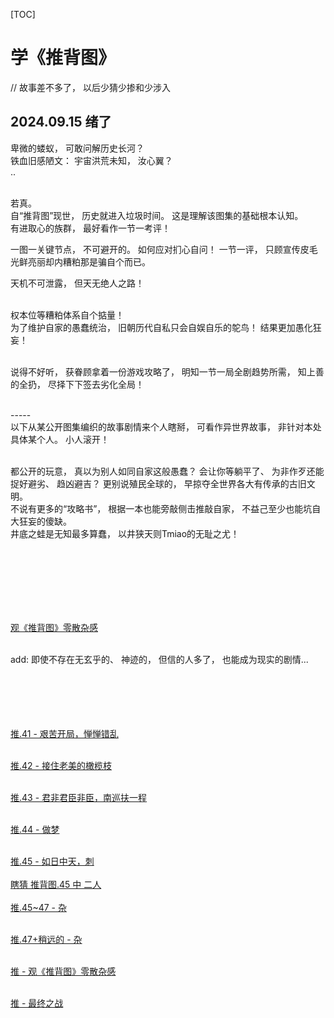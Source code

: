 [TOC]   

# 学《推背图》 

// 故事差不多了，  以后少猜少掺和少涉入  <br> 
## 2024.09.15 绪了 <br>  
卑微的蝼蚁， 可敢问解历史长河？ <br> 
铁血旧感陋文： 宇宙洪荒未知， 汝心翼？  <br> 
.. <br><br>  

若真。 <br> 
自“推背图”现世， 历史就进入垃圾时间。  这是理解该图集的基础根本认知。  <br> 
有进取心的族群， 最好看作一节一考评！  <br> 

一图一关键节点， 不可避开的。 如何应对扪心自问！ 一节一评， 只顾宣传皮毛光鲜亮丽却内糟粕那是骗自个而已。 <br> 

天机不可泄露， 但天无绝人之路！ <br><br>  


权本位等糟粕体系自个掂量！ <br> 
为了维护自家的愚蠢统治， 旧朝历代自私只会自娱自乐的鸵鸟！ 结果更加愚化狂妄！ <br><br>  

说得不好听， 获眷顾拿着一份游戏攻略了， 明知一节一局全剧趋势所需， 知上善的全扔， 尽择下下签去劣化全局！ <br><br>  


\-\-\-\-\- <br> 
以下从某公开图集编织的故事剧情来个人瞎掰， 可看作异世界故事， 非针对本处具体某个人。 小人滚开！  <br><br>  

都公开的玩意， 真以为别人如同自家这般愚蠢？  会让你等躺平了、 为非作歹还能捉好避劣、 趋凶避吉？  更别说殖民全球的， 早掠夺全世界各大有传承的古旧文明。 <br> 
不说有更多的“攻略书”， 根据一本也能旁敲侧击推敲自家， 不益己至少也能坑自大狂妄的傻缺。 <br> 
井底之蛙是无知最多算蠢， 以井狭天则Tmiao的无耻之尤！ <br><br>  

<br> 
<br> 
<br> 
<br> 
<br> 





[观《推背图》零散杂感](学《推背图》/观《推背图》零散杂感.md) <br><br> 

add: 即使不存在无玄乎的、 神迹的， 但信的人多了， 也能成为现实的剧情...  
<br> 
<br> 
<br> 
<br> 
<br> 





[推.41 - 艰苦开局，惮惮错乱](学《推背图》/推.41%20-%20艰苦开局，惮惮错乱.md) <br><br> 

[推.42 - 接住老美的橄榄枝](学《推背图》/推.42%20-%20接住老美的橄榄枝.md) <br><br> 

[推.43 - 君非君臣非臣，南巡扶一程](学《推背图》/推.43%20-%20君非君臣非臣，南巡扶一程.md) <br><br> 

[推.44 - 做梦](学《推背图》/推.44%20-%20做梦.md) <br><br> 

[推.45 - 如日中天，刺](学《推背图》/推.45%20-%20（此图乱序，已销毁）%20如日中天，刺.md) <br><br> 
[瞎猜 推背图.45 中 二人](学《推背图》/推.45~47%20-%20瞎猜45中的二人.md) <br><br> 
[推.45~47 - 杂](学《推背图》/推.45~47%20-%20杂.md) <br><br> 

[推.47+稍远的 - 杂](学《推背图》/推.47+稍远的%20-%20杂.md) <br><br> 

[推 - 观《推背图》零散杂感](学《推背图》/观《推背图》零散杂感.md) <br><br> 

[推 - 最终之战](学《推背图》/最终之战.md) <br><br> 

<br> 
<br> 
<br> 
<br> 
<br> 


